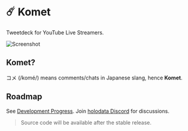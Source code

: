 # ☄️ Komet

Tweetdeck for YouTube Live Streamers.

![Screenshot](https://github.com/holodata/komet/blob/master/.github/ss.png?raw=true)

## Komet?

コメ (/komé/) means comments/chats in Japanese slang, hence **Komet**.

## Roadmap

See [Development Progress](https://github.com/holodata/komet/discussions/1). Join [holodata Discord](https://holodata.org/discord) for discussions.

> Source code will be available after the stable release.
